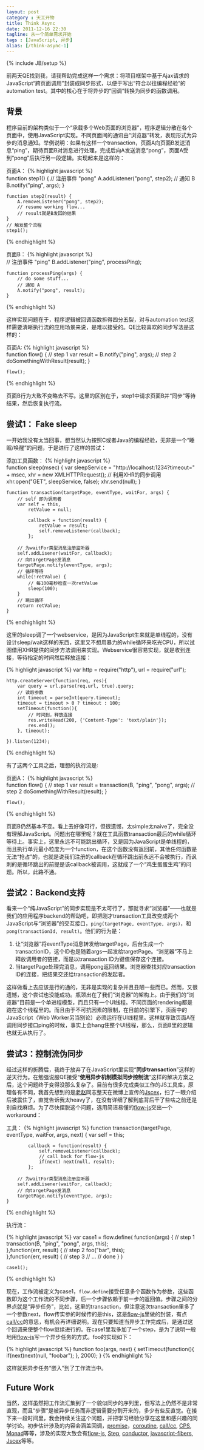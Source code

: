 ```yaml
---
layout: post
category : 天工开物
title: Think Async
date: 2011-12-16 22:30
tagline: 从一个简单需求开始
tags : [JavaScript, 异步]
alias: [/think-async-1]
---
```

{% include JB/setup %}

前两天QE找到我，请我帮助完成这样一个需求：将项目框架中基于Ajax请求的JavaScript“跨页面调用”封装成同步形式，以便于写出“符合以往编程经验”的automation test。其中的核心在于将异步的“回调”转换为同步的函数调用。

## 背景
程序目前的架构类似于一个“承载多个Web页面的浏览器”，程序逻辑分散在各个页面中，使用JavaScript实现。不同页面间的通讯由“浏览器”转发，表现形式为异步的消息通知。举例说明：如果有这样一个transaction，页面A向页面B发送消息“ping”，期待页面B对消息进行处理，完成后向A发送消息“pong”，页面A受到“pong”后执行另一段逻辑。实现起来是这样的： 

页面A：
{% highlight javascript %}    
    function step1() {
        // 注册事件 "pong"
        A.addListener("pong", step2);
        // 通知 B
        B.notify("ping", args);
    }
    
    function step2(result) {
        A.removeListener("pong", step2);
        // resume working flow...
        // result就是B发回的结果
    }
    // 触发整个流程
    step1();
{% endhighlight %}

页面B：
{% highlight javascript %}    
    // 注册事件 "ping"
    B.addListener("ping", processPing);
    
    function processPing(args) {
        // do some stuff...
        // 通知 A
        A.notify("pong", result);
    }
{% endhighlight %}

这样实现问题在于，程序逻辑被回调函数拆得四分五裂，对与automation test这样需要清晰执行流的应用场景来说，是难以接受的。QE比较喜欢的同步写法是这样的：

页面A:
{% highlight javascript %}    
    function flow() {
        // step 1
        var result = B.notify("ping", args);
        // step 2
        doSomethingWithResult(result);
    }
    
    flow();
{% endhighlight %}    

页面B行为大致不变略去不写。这里的区别在于，step1中请求页面B并“同步”等待结果，然后恢复执行流。

## 尝试1： Fake sleep
一开始我没有太当回事，想当然认为按照C或者Java的编程经验，无非是一个“睡眠/唤醒”的问题，于是进行了这样的尝试：

添加工具函数：
{% highlight javascript %}    
    function sleep(msec) {
        var sleepService = "http://localhost:1234?timeout=" + msec,
            xhr = new XMLHTTPRequest();
            // 利用XHR的同步调用
            xhr.open("GET", sleepService, false);
            xhr.send(null);
    }
    
    function transaction(targetPage, eventType, waitFor, args) {
        // self 即为调用者
        var self = this,
            retValue = null;
            
            callback = function(result) {
                retValue = result;
                self.removeListener(callback);
            };
        
        // 为waitFor类型消息注册监听器
        self.addLisener(waitFor, callback);
        // 向targetPage发消息
        targetPage.notify(eventType, args);
        // 循环等待
        while(!retValue) {
            // 每100毫秒检查一次retValue
            sleep(100);
        }
        // 跳出循环
        return retValue;               
    }
{% endhighlight %}
    
这里的sleep调了一个webservice，是因为JavaScript生来就是单线程的，没有设计sleep/wait这样的东西，这里又不想用暴力的while循环来吃光CPU，所以试图借用XHR提供的同步方法调用来实现。Webservice很容易实现，就是收到连接，等待指定的时间然后释放连接：
    
{% highlight javascript %}
    var http = require("http"),
        url = require("url");
        
    http.createServer(function(req, res){
        var query = url.parse(req.url, true).query;
        // 读取参数
        int timeout = parseInt(query.timeout);
        timeout = timeout > 0 ? timeout : 100;
        setTimeout(function(){
            // 时间到，释放连接
            res.writeHead(200, {'Content-Type': 'text/plain'});
            res.end();
        }, timeout);
        
    }).listen(1234);
{% endhighlight %}
    
有了这两个工具之后，理想的执行流是:

页面A：
{% highlight javascript %}    
    function flow() {
        // step 1
        var result = transaction(B, "ping", "pong", args);
        // step 2
        doSomethingWithResult(result);
    }
    
    flow();
{% endhighlight %}

页面B仍然基本不变。看上去好像可行，但很遗憾，太simple太naive了，完全没有理解JavaScript。问题出在哪里呢？就在工具函数transaction最后的while循环等待上。事实上，这里永远不可能跳出循环，又是因为JavaScript是单线程的，而且执行单元最小粒度为一个function，在这个函数没有返回前，其他任何函数是无法“抢占”的，也就是说我们注册的callback在循环跳出前永远不会被执行，而讽刺的是循环跳出的前提是该callback被调用，这就成了一个“鸡生蛋蛋生鸡”的问题。所以，此路不通。

## 尝试2：Backend支持
看来一个“纯JavaScript”的同步实现是不太可行了，那就寻求“浏览器”——也就是我们的应用程序backend的帮助吧，即把刚才transaction工具改变成两个JavaScript与“浏览器”的交互接口，`ping(targetPage, eventType, args)`，和`pong(transactionId, result)`。他们的行为是：

1. 让“浏览器”将eventType消息转发给targetPage，后台生成一个transactionID，这个ID也是随着args一起发给targetPage。“浏览器”不马上释放调用者的链接，而是以transaction ID为键值保存这个连接。
2. 当targetPage处理完消息，调用pong返回结果。浏览器查找对应transaction ID的连接，把结果交还给transaction的发起者。

这样做看上去应该是行的通的，无非是实现的复杂并且丑陋一些而已。然而，又很遗憾，这个尝试也没能成功。瓶颈出在了我们“浏览器”的架构上。由于我们的“浏览器”目前是一个单进程模型，而且只有一个UI线程。不同页面的rendering都是跑在这个线程里的。而且由于不可抗因素的限制，在目前的引擎下，页面中的JavaScript（Web Worker另当别论）必须运行在UI线程里。这样就导致页面A在调用同步接口ping的时候，事实上会hang住整个UI线程，那么，页面B里的逻辑也就无从执行了。

## 尝试3：控制流伪同步
经过这样的折腾后，我终于放弃了在JavaScript里实现“**同步transaction**”这样的逆天行为。在勉强说服QE接受“**使用异步机制模拟同步控制流**”这样的解决方案之后，这个问题终于变得没那么复杂了。目前有很多完成类似工作的JS工具库，原理各有不同，我首先想到的是[老赵][]同志整天在微博上宣传的[Jscex][]，扫了一眼介绍后被震住了，直觉告诉我太heavy了，在没有详细了解到底背后干了些啥之前还是别自找麻烦。为了尽快摆脱这个问题，选用简洁易懂的[flow-js][]交出一个workaround：

工具：
{% highlight javascript %}
    function transaction(targetPage, eventType, waitFor, args, next) {
         var self = this;
            
            callback = function(result) {
                self.removeListener(callback);
                // call back for flow-js
                if(next) next(null, result);    
            };
        
        // 为waitFor类型消息注册监听器
        self.addLisener(waitFor, callback);
        // 向targetPage发消息
        targetPage.notify(eventType, args);
    }
{% endhighlight %}
    
执行流：

{% highlight javascript %}
    var case1 = flow.define(
        function(args) {
            // step 1            
            transaction(B, "ping", "pong", args, this);           
        },function(err, result) {
            // step 2
            foo("bar", this);            
        },function(err, result) {
            // step 3
            // ...
            // done
        }
    )
    
    case1();
{% endhighlight %}

现在，工作流被定义为case1，`flow.define`接受任意多个函数作为参数，这些函数即为这个工作流的不同步骤，后一个步骤依赖于前一步的返回值。步骤之间的分界点就是“异步任务”，比如，这里的transaction，但注意这次transaction里多了一个参数next，flow传实参的时候传的是this，这是[flow-js][]里做的封装，有点[call/cc][]的意思，有机会再详细说明。现在只要知道当异步工作完成后，是通过这个回调来使整个flow继续进行的。在case1里我多加了一个step，是为了说明一般地用[flow-js][]写一个异步任务的方式。foo的实现如下：

{% highlight javascript %}
    function foo(args, next) {
        setTimeout(function(){
            if(next)next(null, "foobar");
        }, 2000);
    }
{% endhighlight %}    

这样就把异步任务“嵌入”到了工作流当中。

## Future Work
当然，这样虽然把工作流汇集到了一个貌似同步的序列里，但写法上仍然不是非常直观，而且“步骤”是被异步任务而非逻辑需要分割开来的，多少有些反直觉。在接下来一段时间里，我会持续关注这个问题，并把学习经验分享在这里和感兴趣的同学讨论。初步估计涉及的内容会涵盖回调，[promise][]，[coroutine][], [call/cc][], [CPS][], [Monad][]等等，涉及的实现大致会有[flow-js][], [Step][], [conductor][], [javascript-fibers][], [Jscex][]等等。


[flow-js]: https://github.com/willconant/flow-js
[老赵]: http://blog.zhaojie.me
[Jscex]: https://github.com/Jeffreyzhao/jscex
[Step]: https://github.com/creationix/experiments/blob/master/step.js
[conductor]: http://github.com/creationix/conductor
[promise]: https://github.com/kriszyp/node-promise
[call/cc]: http://en.wikipedia.org/wiki/Call-with-current-continuation
[CPS]: http://en.wikipedia.org/wiki/Continuation_passing_style
[javascript-fibers]: https://github.com/randallmorey/javascript-fibers
[Monad]: <http://en.wikipedia.org/wiki/Monad_(functional_programming)>
[coroutine]: http://en.wikipedia.org/wiki/Coroutine
